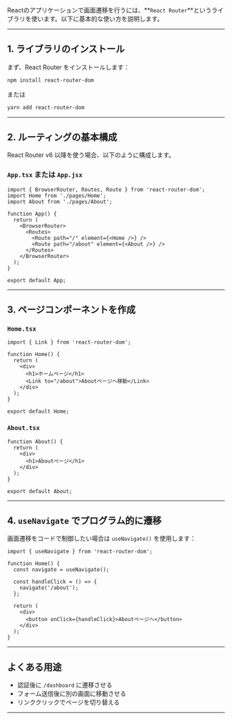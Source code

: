 Reactのアプリケーションで画面遷移を行うには、\*\*`React Router`\*\*というライブラリを使います。以下に基本的な使い方を説明します。

---

## 1. ライブラリのインストール

まず、React Router をインストールします：

```bash
npm install react-router-dom
```

または

```bash
yarn add react-router-dom
```

---

## 2. ルーティングの基本構成

React Router v6 以降を使う場合、以下のように構成します。

### `App.tsx` または `App.jsx`

```tsx
import { BrowserRouter, Routes, Route } from 'react-router-dom';
import Home from './pages/Home';
import About from './pages/About';

function App() {
  return (
    <BrowserRouter>
      <Routes>
        <Route path="/" element={<Home />} />
        <Route path="/about" element={<About />} />
      </Routes>
    </BrowserRouter>
  );
}

export default App;
```

---

## 3. ページコンポーネントを作成

### `Home.tsx`

```tsx
import { Link } from 'react-router-dom';

function Home() {
  return (
    <div>
      <h1>ホームページ</h1>
      <Link to="/about">Aboutページへ移動</Link>
    </div>
  );
}

export default Home;
```

### `About.tsx`

```tsx
function About() {
  return (
    <div>
      <h1>Aboutページ</h1>
    </div>
  );
}

export default About;
```

---

## 4. `useNavigate` でプログラム的に遷移

画面遷移をコードで制御したい場合は `useNavigate()` を使用します：

```tsx
import { useNavigate } from 'react-router-dom';

function Home() {
  const navigate = useNavigate();

  const handleClick = () => {
    navigate('/about');
  };

  return (
    <div>
      <button onClick={handleClick}>Aboutページへ</button>
    </div>
  );
}
```

---

## よくある用途

* 認証後に `/dashboard` に遷移させる
* フォーム送信後に別の画面に移動させる
* リンククリックでページを切り替える

---
